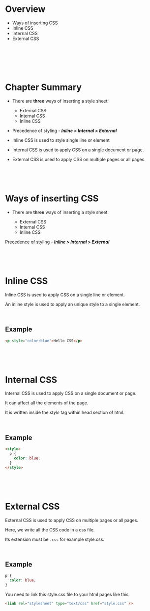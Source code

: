 # Overview

- Ways of inserting CSS
- Inline CSS
- Internal CSS
- External CSS

&nbsp;

&nbsp;

&nbsp;

# Chapter Summary

- There are **three** ways of inserting a style sheet:

  - External CSS
  - Internal CSS
  - Inline CSS

- Precedence of styling - **_Inline > Internal > External_**

- Inline CSS is used to style single line or element

- Internal CSS is used to apply CSS on a single document or page.

- External CSS is used to apply CSS on multiple pages or all pages.

&nbsp;

&nbsp;

# Ways of inserting CSS

- There are **three** ways of inserting a style sheet:

  - External CSS
  - Internal CSS
  - Inline CSS

Precedence of styling - **_Inline > Internal > External_**

&nbsp;

&nbsp;

# Inline CSS

Inline CSS is used to apply CSS on a single line or element.

An inline style is used to apply an unique style to a single element.

&nbsp;

## Example

```html
<p style="color:blue">Hello CSS</p>
```

&nbsp;

&nbsp;

# Internal CSS

Internal CSS is used to apply CSS on a single document or page.

It can affect all the elements of the page.

It is written inside the _style_ tag within head section of html.

&nbsp;

## Example

```html
<style>
  p {
    color: blue;
  }
</style>
```

&nbsp;

&nbsp;

# External CSS

External CSS is used to apply CSS on multiple pages or all pages.

Here, we write all the CSS code in a css file.

Its extension must be `.css` for example style.css.

&nbsp;

## Example

```css
p {
  color: blue;
}
```

You need to link this style.css file to your html pages like this:

```html
<link rel="stylesheet" type="text/css" href="style.css" />
```
